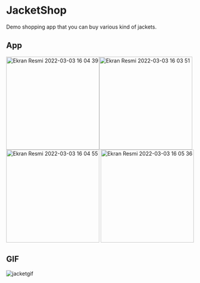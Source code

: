 # JacketShop
Demo shopping app that you can buy various kind of jackets.

## App
<img width="250" alt="Ekran Resmi 2022-03-03 16 04 39" src="https://user-images.githubusercontent.com/87194129/156572656-d8c1f20e-3297-4a24-a815-4688285886e5.png"><img width="250" alt="Ekran Resmi 2022-03-03 16 03 51" src="https://user-images.githubusercontent.com/87194129/156574018-a6057a73-68ca-4a60-aed2-e41f5168e498.png">
<img width="250" alt="Ekran Resmi 2022-03-03 16 04 55" src="https://user-images.githubusercontent.com/87194129/156572728-3e353752-1071-4a72-bb8e-7c6b4b909e5f.png"> <img width="250" alt="Ekran Resmi 2022-03-03 16 05 36" src="https://user-images.githubusercontent.com/87194129/156574659-847b8b50-8007-4b95-ad17-934e64289431.png">

## GIF
![jacketgif](https://user-images.githubusercontent.com/87194129/156578329-d9f69556-2587-42a2-9c65-de2006375f97.gif)
